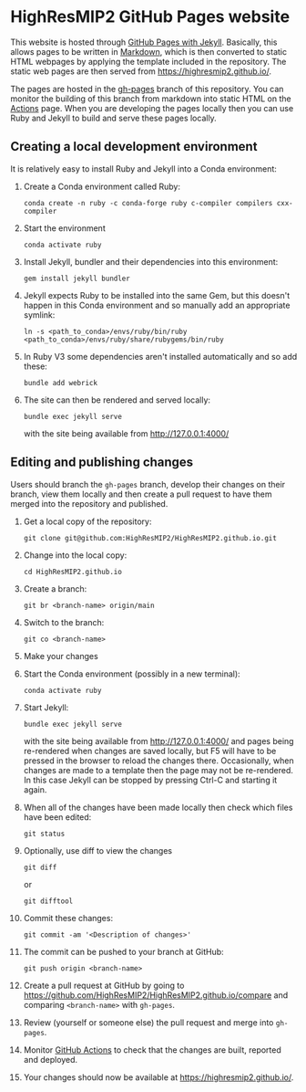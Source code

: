 # HighResMIP2 GitHub Pages website

This website is hosted through [GitHub Pages with Jekyll](https://docs.github.com/en/pages/setting-up-a-github-pages-site-with-jekyll). Basically, this allows pages to be written in [Markdown](https://www.markdownguide.org/tools/jekyll/), which is then converted to static HTML webpages by applying the template included in the repository. The static web pages are then served from https://highresmip2.github.io/.

The pages are hosted in the [gh-pages](https://github.com/HighResMIP2/HighResMIP2.github.io/tree/gh-pages) branch of this repository. You can monitor the building of this branch from markdown into static HTML on the [Actions](https://github.com/HighResMIP2/HighResMIP2.github.io/actions) page. When you are developing the pages locally then you can use Ruby and Jekyll to build and serve these pages locally. 

## Creating a local development environment

It is relatively easy to install Ruby and Jekyll into a Conda environment:

1. Create a Conda environment called Ruby:

    `conda create -n ruby -c conda-forge ruby c-compiler compilers cxx-compiler`

1. Start the environment

    `conda activate ruby`

3. Install Jekyll, bundler and their dependencies into this environment:
    
    `gem install jekyll bundler`

1. Jekyll expects Ruby to be installed into the same Gem, but this doesn't happen in this Conda environment and so manually add an appropriate symlink:
    
    `ln -s <path_to_conda>/envs/ruby/bin/ruby <path_to_conda>/envs/ruby/share/rubygems/bin/ruby` 

1. In Ruby V3 some dependencies aren't installed automatically and so add these:

    `bundle add webrick`

1. The site can then be rendered and served locally:

    `bundle exec jekyll serve `

    with the site being available from http://127.0.0.1:4000/


## Editing and publishing changes

Users should branch the `gh-pages` branch, develop their changes on their branch, view them locally and then create a pull request to have them merged into the repository and published.

1. Get a local copy of the repository:

    `git clone git@github.com:HighResMIP2/HighResMIP2.github.io.git`

1. Change into the local copy:

    `cd HighResMIP2.github.io`

1. Create a branch:

    `git br <branch-name> origin/main`

1. Switch to the branch:

    `git co <branch-name>`

1. Make your changes

1. Start the Conda environment (possibly in a new terminal):

    `conda activate ruby`

1. Start Jekyll:

    `bundle exec jekyll serve `

    with the site being available from http://127.0.0.1:4000/ and pages being re-rendered when changes are saved locally, but F5 will have to be pressed in the browser to reload the changes there. Occasionally, when changes are made to a template then the page may not be re-rendered. In this case Jekyll can be stopped by pressing Ctrl-C and starting it again.

1. When all of the changes have been made locally then check which files have been edited:

    `git status`

1. Optionally, use diff to view the changes

    `git diff`

    or
    
    `git difftool`

1. Commit these changes:

    `git commit -am '<Description of changes>'`

1. The commit can be pushed to your branch at GitHub:

    `git push origin <branch-name>`

1. Create a pull request at GitHub by going to https://github.com/HighResMIP2/HighResMIP2.github.io/compare and comparing `<branch-name>` with `gh-pages`.

1. Review (yourself or someone else) the pull request and merge into `gh-pages`.

1. Monitor [GitHub Actions](https://github.com/HighResMIP2/HighResMIP2.github.io/actions) to check that the changes are built, reported and deployed.

1. Your changes should now be available at https://highresmip2.github.io/.


